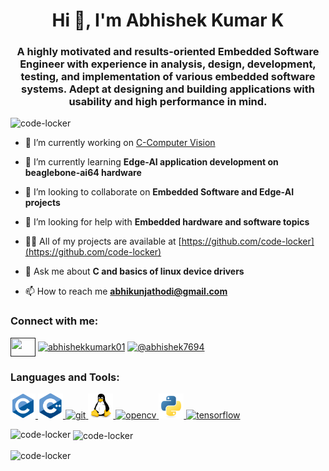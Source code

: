 <h1 align="center">Hi 👋, I'm Abhishek Kumar K</h1>
<h3 align="center">A highly motivated and results-oriented Embedded Software Engineer with experience in analysis, design, development, testing, and implementation of various embedded software systems. Adept at designing and building applications with usability and high performance in mind.</h3>

<p align="left"> <img src="https://komarev.com/ghpvc/?username=code-locker&label=Profile%20views&color=0e75b6&style=flat" alt="code-locker" /> </p>

- 🔭 I’m currently working on [C-Computer Vision](https://github.com/cryptoanalyzers2/timberjane)

- 🌱 I’m currently learning **Edge-AI application development on beaglebone-ai64 hardware**

- 👯 I’m looking to collaborate on **Embedded Software and Edge-AI projects**

- 🤝 I’m looking for help with **Embedded hardware and software topics**

- 👨‍💻 All of my projects are available at [https://github.com/code-locker](https://github.com/code-locker)

- 💬 Ask me about **C and basics of linux device drivers**

- 📫 How to reach me **abhikunjathodi@gmail.com**

<h3 align="left">Connect with me:</h3>
<p align="left">
<a href="" target="blank"><img align="center" src="https://raw.githubusercontent.com/rahuldkjain/github-profile-readme-generator/master/src/images/icons/Social/linked-in-alt.svg" alt="" height="30" width="40" /></a>
<a href="https://www.hackerrank.com/abhishekkumark01" target="blank"><img align="center" src="https://raw.githubusercontent.com/rahuldkjain/github-profile-readme-generator/master/src/images/icons/Social/hackerrank.svg" alt="abhishekkumark01" height="30" width="40" /></a>
<a href="https://www.hackerearth.com/@abhishek7694" target="blank"><img align="center" src="https://raw.githubusercontent.com/rahuldkjain/github-profile-readme-generator/master/src/images/icons/Social/hackerearth.svg" alt="@abhishek7694" height="30" width="40" /></a>
</p>

<h3 align="left">Languages and Tools:</h3>
<p align="left"> <a href="https://www.cprogramming.com/" target="_blank" rel="noreferrer"> <img src="https://raw.githubusercontent.com/devicons/devicon/master/icons/c/c-original.svg" alt="c" width="40" height="40"/> </a> <a href="https://www.w3schools.com/cpp/" target="_blank" rel="noreferrer"> <img src="https://raw.githubusercontent.com/devicons/devicon/master/icons/cplusplus/cplusplus-original.svg" alt="cplusplus" width="40" height="40"/> </a> <a href="https://git-scm.com/" target="_blank" rel="noreferrer"> <img src="https://www.vectorlogo.zone/logos/git-scm/git-scm-icon.svg" alt="git" width="40" height="40"/> </a> <a href="https://www.linux.org/" target="_blank" rel="noreferrer"> <img src="https://raw.githubusercontent.com/devicons/devicon/master/icons/linux/linux-original.svg" alt="linux" width="40" height="40"/> </a> <a href="https://opencv.org/" target="_blank" rel="noreferrer"> <img src="https://www.vectorlogo.zone/logos/opencv/opencv-icon.svg" alt="opencv" width="40" height="40"/> </a> <a href="https://www.python.org" target="_blank" rel="noreferrer"> <img src="https://raw.githubusercontent.com/devicons/devicon/master/icons/python/python-original.svg" alt="python" width="40" height="40"/> </a> <a href="https://www.tensorflow.org" target="_blank" rel="noreferrer"> <img src="https://www.vectorlogo.zone/logos/tensorflow/tensorflow-icon.svg" alt="tensorflow" width="40" height="40"/> </a> </p>

<p><img align="left" src="https://github-readme-stats.vercel.app/api/top-langs?username=code-locker&show_icons=true&locale=en&layout=compact" alt="code-locker" /></p>

<p>&nbsp;<img align="center" src="https://github-readme-stats.vercel.app/api?username=code-locker&show_icons=true&locale=en" alt="code-locker" /></p>

<p><img align="center" src="https://github-readme-streak-stats.herokuapp.com/?user=code-locker&" alt="code-locker" /></p>
